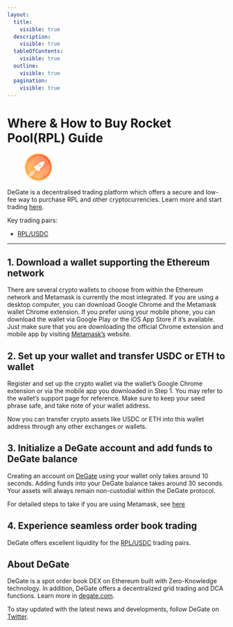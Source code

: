 ```yaml
---
layout:
  title:
    visible: true
  description:
    visible: true
  tableOfContents:
    visible: true
  outline:
    visible: true
  pagination:
    visible: true
---
```


# Where & How to Buy Rocket Pool(RPL) Guide

<figure><img src="../.gitbook/assets/rpl_0xd33526068d116ce69f19a9ee46f0bd304f21a51f.png" alt="RPL" width="64"><figcaption></figcaption></figure>

DeGate is a decentralised trading platform which offers a secure and low-fee way to purchase RPL and other cryptocurrencies. Learn more and start trading [here](https://app.degate.com/trade/USDC/0xd33526068d116ce69f19a9ee46f0bd304f21a51f?utm_source=howtobuy).&#x20;

Key trading pairs:

* [RPL/USDC](https://app.degate.com/trade/USDC/0xd33526068d116ce69f19a9ee46f0bd304f21a51f?utm_source=howtobuy)

***

## 1. Download a wallet supporting the Ethereum network

There are several crypto wallets to choose from within the Ethereum network and Metamask is currently the most integrated. If you are using a desktop computer, you can download Google Chrome and the Metamask wallet Chrome extension. If you prefer using your mobile phone, you can download the wallet via Google Play or the iOS App Store if it’s available. Just make sure that you are downloading the official Chrome extension and mobile app by visiting [Metamask’s](https://metamask.io/) website.

## 2. Set up your wallet and transfer USDC or ETH to wallet

Register and set up the crypto wallet via the wallet’s Google Chrome extension or via the mobile app you downloaded in Step 1. You may refer to the wallet’s support page for reference. Make sure to keep your seed phrase safe, and take note of your wallet address.&#x20;

Now you can transfer crypto assets like USDC or ETH into this wallet address through any other exchanges or wallets.

## 3. Initialize a DeGate account and add funds to DeGate balance

Creating an account on [DeGate](https://app.degate.com/?utm_source=RPL_howtobuy) using your wallet only takes around 10 seconds. Adding funds into your DeGate balance takes around 30 seconds. Your assets will always remain non-custodial within the DeGate protocol.

For detailed steps to take if you are using Metamask, see [here](https://docs.degate.com/v/product_en/main-features/wallet-connectivity/metamask)

## 4. Experience seamless order book trading

DeGate offers excellent liquidity for the [RPL/USDC](https://app.degate.com/trade/USDC/0xd33526068d116ce69f19a9ee46f0bd304f21a51f?utm_source=howtobuy) trading pairs.&#x20;

## About DeGate

DeGate is a spot order book DEX on Ethereum built with Zero-Knowledge technology. In addition, DeGate offers a decentralized grid trading and DCA functions.  Learn more in [degate.com](https://degate.com/?utm_source=RPL_howtobuy).

To stay updated with the latest news and developments, follow DeGate on [Twitter](https://twitter.com/degatedex).
